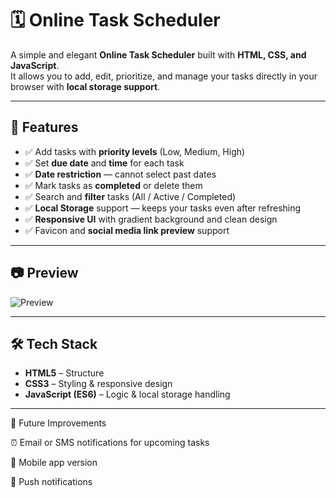 # 🗓️ Online Task Scheduler

A simple and elegant **Online Task Scheduler** built with **HTML, CSS, and JavaScript**.  
It allows you to add, edit, prioritize, and manage your tasks directly in your browser with **local storage support**.

---

## 🚀 Features
- ✅ Add tasks with **priority levels** (Low, Medium, High)  
- ✅ Set **due date** and **time** for each task  
- ✅ **Date restriction** — cannot select past dates  
- ✅ Mark tasks as **completed** or delete them  
- ✅ Search and **filter** tasks (All / Active / Completed)  
- ✅ **Local Storage** support — keeps your tasks even after refreshing  
- ✅ **Responsive UI** with gradient background and clean design  
- ✅ Favicon and **social media link preview** support  

---

## 📷 Preview
![Preview]( https://viveksonone-retro.github.io/Online-Task-Scheduler/)

---

## 🛠️ Tech Stack
- **HTML5** – Structure  
- **CSS3** – Styling & responsive design  
- **JavaScript (ES6)** – Logic & local storage handling  

---
📌 Future Improvements


⏰ Email or SMS notifications for upcoming tasks

📱 Mobile app version

🔔 Push notifications

